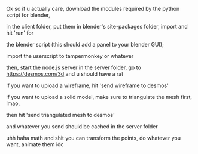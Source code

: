 Ok so if u actually care, download the modules required by the python script for blender,

in the client folder, put them in blender's site-packages folder, import and hit 'run' for

the blender script (this should add a panel to your blender GUI);

import the userscript to tampermonkey or whatever

then, start the node.js server in the server folder, go to https://desmos.com/3d and u should have a rat

if you want to upload a wireframe, hit 'send wireframe to desmos'

if you want to upload a solid model, make sure to triangulate the mesh first, lmao,

then hit 'send triangulated mesh to desmos'

and whatever you send should be cached in the server folder

uhh haha math and shit you can transform the points, do whatever you want, animate them idc

